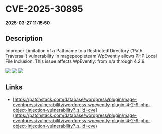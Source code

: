 # CVE-2025-30895

**2025-03-27 11:15:50**

## Description
Improper Limitation of a Pathname to a Restricted Directory ('Path Traversal') vulnerability in magepeopleteam WpEvently allows PHP Local File Inclusion. This issue affects WpEvently: from n/a through 4.2.9.

![](https://img.shields.io/static/v1?label=Score&message=7.5&color=red)
![](https://img.shields.io/static/v1?label=Severity&message=HIGH&color=red)
![](https://img.shields.io/static/v1?label=CWE&message=Traversal&color=green)

## Links
- [https://patchstack.com/database/wordpress/plugin/mage-eventpress/vulnerability/wordpress-wpevently-plugin-4-2-9-php-object-injection-vulnerability?_s_id=cve](https://patchstack.com/database/wordpress/plugin/mage-eventpress/vulnerability/wordpress-wpevently-plugin-4-2-9-php-object-injection-vulnerability?_s_id=cve)
